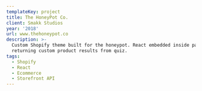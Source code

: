 ```yaml
---
templateKey: project
title: The HoneyPot Co.
client: Smakk Studios
year: '2018'
url: www.thehoneypot.co
description: >-
  Custom Shopify theme built for the honeypot. React embedded inside page for
  returning custom product results from quiz.
tags:
  - Shopify
  - React
  - Ecommerce
  - Storefront API
---
```


